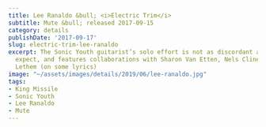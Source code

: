 ```yaml
---
title: Lee Ranaldo &bull; <i>Electric Trim</i>
subtitle: Mute &bull; released 2017-09-15
category: details
publishDate: '2017-09-17'
slug: electric-trim-lee-ranaldo
excerpt: The Sonic Youth guitarist’s solo effort is not as discordant as you might
  expect, and features collaborations with Sharon Van Etten, Nels Cline, and Jonathan
  Lethem (on some lyrics)
image: "~/assets/images/details/2019/06/lee-ranaldo.jpg"
tags:
- King Missile
- Sonic Youth
- Lee Ranaldo
- Mute
---
```


